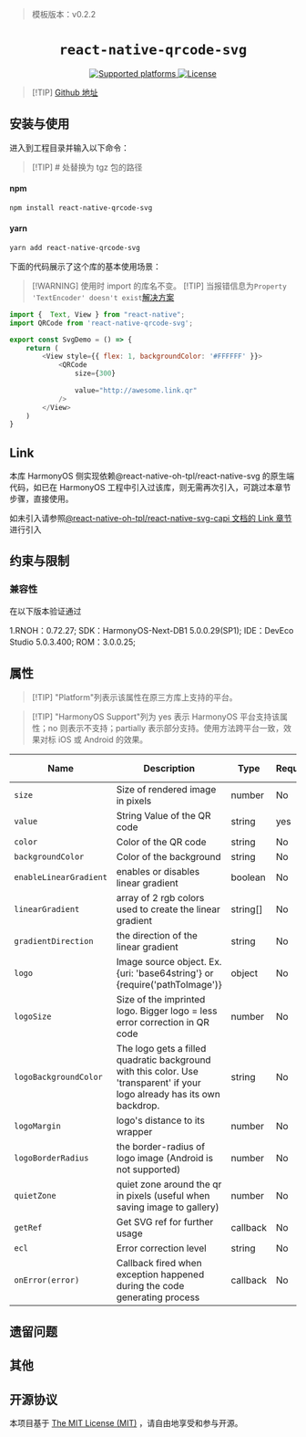 <!-- {% raw %} -->
> 模板版本：v0.2.2

<p align="center">
  <h1 align="center"> <code>react-native-qrcode-svg</code> </h1>
</p>
<p align="center">
    <a href="https://github.com/awesomejerry/react-native-qrcode-svg">
        <img src="https://img.shields.io/badge/platforms-android%20|%20ios%20|%20harmony%20-lightgrey.svg" alt="Supported platforms" />
    </a>
    <a href="https://github.com/awesomejerry/react-native-qrcode-svg/blob/master/LICENSE">
        <img src="https://img.shields.io/npm/l/react-native-qrcode-svg.svg" alt="License" />
    </a>
</p>

> [!TIP] [Github 地址](https://github.com/awesomejerry/react-native-qrcode-svg)

## 安装与使用

进入到工程目录并输入以下命令：

> [!TIP] # 处替换为 tgz 包的路径

<!-- tabs:start -->

#### **npm**

```bash
npm install react-native-qrcode-svg
```

#### **yarn**

```bash
yarn add react-native-qrcode-svg
```

<!-- tabs:end -->

下面的代码展示了这个库的基本使用场景：

> [!WARNING] 使用时 import 的库名不变。
> [!TIP] 当报错信息为`Property 'TextEncoder' doesn't exist`[解决方案](https://github.com/awesomejerry/react-native-qrcode-svg/issues/199)


```js
import {  Text, View } from "react-native";
import QRCode from 'react-native-qrcode-svg';

export const SvgDemo = () => {
    return (
        <View style={{ flex: 1, backgroundColor: '#FFFFFF' }}>
            <QRCode
                size={300}
              
                value="http://awesome.link.qr"
            />
        </View>
    )
}
```

## Link

本库 HarmonyOS 侧实现依赖@react-native-oh-tpl/react-native-svg 的原生端代码，如已在 HarmonyOS 工程中引入过该库，则无需再次引入，可跳过本章节步骤，直接使用。

如未引入请参照[@react-native-oh-tpl/react-native-svg-capi 文档的 Link 章节](/zh-cn/react-native-svg-capi.md)进行引入

## 约束与限制

### 兼容性

在以下版本验证通过

1.RNOH：0.72.27; SDK：HarmonyOS-Next-DB1 5.0.0.29(SP1); IDE：DevEco Studio 5.0.3.400; ROM：3.0.0.25;

## 属性

> [!TIP] "Platform"列表示该属性在原三方库上支持的平台。

> [!TIP] "HarmonyOS Support"列为 yes 表示 HarmonyOS 平台支持该属性；no 则表示不支持；partially 表示部分支持。使用方法跨平台一致，效果对标 iOS 或 Android 的效果。

| Name                   | Description                                                                                                               | Type     | Required | Platform | HarmonyOS Support |
| ---------------------- | ------------------------------------------------------------------------------------------------------------------------- | -------- | -------- | -------- | ----------------- |
| `size`                 | Size of rendered image in pixels                                                                                          | number   | No       | iOS,Android      | yes               |
| `value`                | String Value of the QR code                                                                                               | string   | yes      | iOS,Android      | yes               |
| `color`                | Color of the QR code                                                                                                      | string   | No       | iOS,Android      | yes               |
| `backgroundColor`      | Color of the background                                                                                                   | string   | No       | iOS,Android      | yes               |
| `enableLinearGradient` | enables or disables linear gradient                                                                                       | boolean  | No       | iOS,Android      | yes                |
| `linearGradient`       | array of 2 rgb colors used to create the linear gradient                                                                  | string[] | No       | iOS,Android      | yes                |
| `gradientDirection`    | the direction of the linear gradient                                                                                      | string   | No       | iOS,Android      | yes                |
| `logo`                 | Image source object. Ex. {uri: 'base64string'} or {require('pathToImage')}                                                | object   | No       | iOS,Android      | yes               |
| `logoSize`             | Size of the imprinted logo. Bigger logo = less error correction in QR code                                                | number   | No       | iOS,Android      | yes               |
| `logoBackgroundColor`  | The logo gets a filled quadratic background with this color. Use 'transparent' if your logo already has its own backdrop. | string   | No       | iOS,Android      | yes               |
| `logoMargin`           | logo's distance to its wrapper                                                                                            | number   | No       | iOS,Android      | yes               |
| `logoBorderRadius`     | the border-radius of logo image (Android is not supported)                                                                | number   | No       | iOS      | yes                |
| `quietZone`            | quiet zone around the qr in pixels (useful when saving image to gallery)                                                  | number   | No       | iOS,Android      | yes                |
| `getRef`               | Get SVG ref for further usage                                                                                             | callback | No       | iOS,Android      | yes            |
| `ecl`                  | Error correction level                                                                                                    | string   | No       | iOS,Android      | yes               |
| `onError(error)`       | Callback fired when exception happened during the code generating process                                                 | callback | No       | iOS,Android      | yes            |

## 遗留问题

## 其他

## 开源协议

本项目基于 [The MIT License (MIT)](https://github.com/awesomejerry/react-native-qrcode-svg/blob/master/LICENSE) ，请自由地享受和参与开源。

<!-- {% endraw %} -->